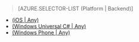 > [AZURE.SELECTOR-LIST (Platform | Backend)]
- [(iOS | Any)](mobile-services-ios-handling-conflicts-offline-data.md)
- [(Windows Universal C# | Any)](mobile-services-windows-store-dotnet-handling-conflicts-offline-data.md)
- [(Windows Phone | Any)](mobile-services-windows-phone-handling-conflicts-offline-data.md)

<!--HONumber=42-->
